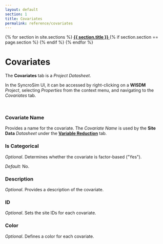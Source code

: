 ```yaml
---
layout: default
section: 1
title: Covariates
permalink: reference/covariates
---
```


<!--- Sidebar Navigation Menu --->
<div class="sidenav">
    {% for section in site.sections %}
        <a href="{{site.baseurl}}{{ section.url }}"> <b>{{ section.title }}</b> </a>
        {% if section.section == page.section %}
        {% endif %}
    {% endfor %}
</div>

# **Covariates**

The **Covariates** tab is a *Project Datasheet*.

In the SyncroSim UI, it can be accessed by right-clicking on a **WISDM** *Project*, selecting *Properties* from the context menu, and navigating to the *Covariates* tab.

<br>

### **Covariate Name**
Provides a name for the covariate. The *Covariate Name* is used by the **Site Data** *Datasheet* under the [**Variable Reduction**](variable-reduction#heading01) tab.  

### **Is Categorical**
*Optional*. Determines whether the covariate is factor-based ("Yes"). 

<div class=indentation> 
    <i>Default:</i> No.
</div>

### **Description**
*Optional*. Provides a description of the covariate.

### **ID**
*Optional*. Sets the site IDs for each covariate.

### **Color**
*Optional*. Defines a color for each covariate.

<br>